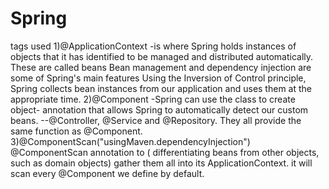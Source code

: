# Spring
tags used
1)@ApplicationContext -is where Spring holds instances of objects that it has identified to be managed and distributed automatically. These are called beans
Bean management and dependency injection are some of Spring's main features
Using the Inversion of Control principle, Spring collects bean instances from our application and uses them at the appropriate time. 
2)@Component -Spring can use the class to create object- annotation that allows Spring to automatically detect our custom beans.
--@Controller, @Service and @Repository. They all provide the same function as @Component.
3)@ComponentScan("usingMaven.dependencyInjection")
@ComponentScan annotation to ( differentiating beans from other objects, such as domain objects) gather them all into its ApplicationContext.
it will scan every @Component we define by default.


